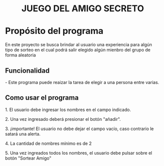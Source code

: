 <h1 align="center"> JUEGO DEL AMIGO SECRETO </h1>

<h1 align=>Propósito del programa</h1> 

<p>En este proyecto se busca brindar al usuario una experiencia para algún tipo de sorteo en el cual podrá salir elegido algún mienbro del grupo de forma aleatoria</p>

<h2 align=>Funcionalidad</h1>
<p>- Este programa puede reaizar la tarea de elegir a una persona entre varias.</p>

<h2 align=> Como usar el programa</h1>
<p>1. El usuario debe ingresar los nombres en el campo indicado.</p>
<p>2. Una vez ingresado deberá presionar el botón "añadir".</p>
<p>3. ¡importante! El usuario no debe dejar el campo vacío, caso contrario le satará una alerta.</p>
<p>4. La cantidad de nombres mínimo es de 2</p>
<p>5. Una vez ingreados todos los nombres, el usuario debe pulsar sobre el botón "Sortear Amigo"</p>

